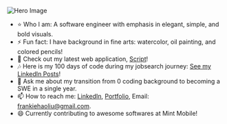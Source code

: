 ![Hero Image](https://s3.us-west-1.amazonaws.com/frankiehliu.com/portfolio-assets/Github+cover3.png)
- :star: Who I am: A software engineer with emphasis in elegant, simple, and bold visuals.
- ⚡ Fun fact: I have background in fine arts: watercolor, oil painting, and colored pencils!
- 🔭 Check out my latest web application, [Script](https://script-vert.vercel.app/)!
- :notes: Here is my 100 days of code during my jobsearch journey: [See my LinkedIn Posts](https://www.linkedin.com/in/liufrankie/)!
- 💬 Ask me about my transition from 0 coding background to becoming a SWE in a single year. 
- 📫 How to reach me: [LinkedIn](https://www.linkedin.com/in/liufrankie/), [Portfolio](https://www.frankiehliu.com/), Email: frankiehaoliu@gmail.com.
- 😄 Currently contributing to awesome softwares at Mint Mobile!

